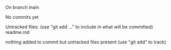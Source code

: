 On branch main

No commits yet

Untracked files:
  (use "git add <file>..." to include in what will be committed)
	readme.md

nothing added to commit but untracked files present (use "git add" to track)
